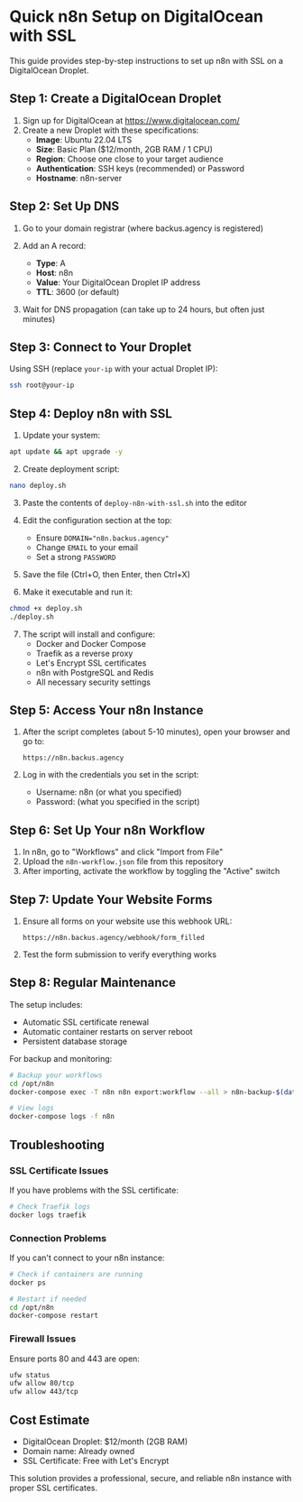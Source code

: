# Quick n8n Setup on DigitalOcean with SSL

This guide provides step-by-step instructions to set up n8n with SSL on a DigitalOcean Droplet.

## Step 1: Create a DigitalOcean Droplet

1. Sign up for DigitalOcean at https://www.digitalocean.com/
2. Create a new Droplet with these specifications:
   - **Image**: Ubuntu 22.04 LTS
   - **Size**: Basic Plan ($12/month, 2GB RAM / 1 CPU)
   - **Region**: Choose one close to your target audience
   - **Authentication**: SSH keys (recommended) or Password
   - **Hostname**: n8n-server

## Step 2: Set Up DNS

1. Go to your domain registrar (where backus.agency is registered)
2. Add an A record:
   - **Type**: A
   - **Host**: n8n
   - **Value**: Your DigitalOcean Droplet IP address
   - **TTL**: 3600 (or default)

3. Wait for DNS propagation (can take up to 24 hours, but often just minutes)

## Step 3: Connect to Your Droplet

Using SSH (replace `your-ip` with your actual Droplet IP):

```bash
ssh root@your-ip
```

## Step 4: Deploy n8n with SSL

1. Update your system:

```bash
apt update && apt upgrade -y
```

2. Create deployment script:

```bash
nano deploy.sh
```

3. Paste the contents of `deploy-n8n-with-ssl.sh` into the editor

4. Edit the configuration section at the top:
   - Ensure `DOMAIN="n8n.backus.agency"`
   - Change `EMAIL` to your email
   - Set a strong `PASSWORD`

5. Save the file (Ctrl+O, then Enter, then Ctrl+X)

6. Make it executable and run it:

```bash
chmod +x deploy.sh
./deploy.sh
```

7. The script will install and configure:
   - Docker and Docker Compose
   - Traefik as a reverse proxy
   - Let's Encrypt SSL certificates
   - n8n with PostgreSQL and Redis
   - All necessary security settings

## Step 5: Access Your n8n Instance

1. After the script completes (about 5-10 minutes), open your browser and go to:
   ```
   https://n8n.backus.agency
   ```

2. Log in with the credentials you set in the script:
   - Username: n8n (or what you specified)
   - Password: (what you specified in the script)

## Step 6: Set Up Your n8n Workflow

1. In n8n, go to "Workflows" and click "Import from File"
2. Upload the `n8n-workflow.json` file from this repository
3. After importing, activate the workflow by toggling the "Active" switch

## Step 7: Update Your Website Forms

1. Ensure all forms on your website use this webhook URL:
   ```
   https://n8n.backus.agency/webhook/form_filled
   ```

2. Test the form submission to verify everything works

## Step 8: Regular Maintenance

The setup includes:
- Automatic SSL certificate renewal
- Automatic container restarts on server reboot
- Persistent database storage

For backup and monitoring:

```bash
# Backup your workflows
cd /opt/n8n
docker-compose exec -T n8n n8n export:workflow --all > n8n-backup-$(date +%F).json

# View logs
docker-compose logs -f n8n
```

## Troubleshooting

### SSL Certificate Issues

If you have problems with the SSL certificate:

```bash
# Check Traefik logs
docker logs traefik
```

### Connection Problems

If you can't connect to your n8n instance:

```bash
# Check if containers are running
docker ps

# Restart if needed
cd /opt/n8n
docker-compose restart
```

### Firewall Issues

Ensure ports 80 and 443 are open:

```bash
ufw status
ufw allow 80/tcp
ufw allow 443/tcp
```

## Cost Estimate

- DigitalOcean Droplet: $12/month (2GB RAM)
- Domain name: Already owned
- SSL Certificate: Free with Let's Encrypt

This solution provides a professional, secure, and reliable n8n instance with proper SSL certificates.